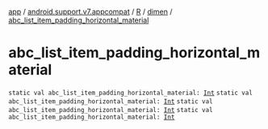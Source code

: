 [app](../../../index.md) / [android.support.v7.appcompat](../../index.md) / [R](../index.md) / [dimen](index.md) / [abc_list_item_padding_horizontal_material](.)

# abc_list_item_padding_horizontal_material

`static val abc_list_item_padding_horizontal_material: `[`Int`](https://kotlinlang.org/api/latest/jvm/stdlib/kotlin/-int/index.html)
`static val abc_list_item_padding_horizontal_material: `[`Int`](https://kotlinlang.org/api/latest/jvm/stdlib/kotlin/-int/index.html)
`static val abc_list_item_padding_horizontal_material: `[`Int`](https://kotlinlang.org/api/latest/jvm/stdlib/kotlin/-int/index.html)
`static val abc_list_item_padding_horizontal_material: `[`Int`](https://kotlinlang.org/api/latest/jvm/stdlib/kotlin/-int/index.html)